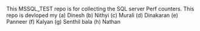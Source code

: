 This MSSQL_TEST repo is for collecting the SQL server Perf counters.
This repo is devloped my 
(a) Dinesh
(b) Nithyi
(c) Murali
(d) Dinakaran
(e) Panneer
(f) Kalyan
(g) Senthil bala
(h) Nathan
